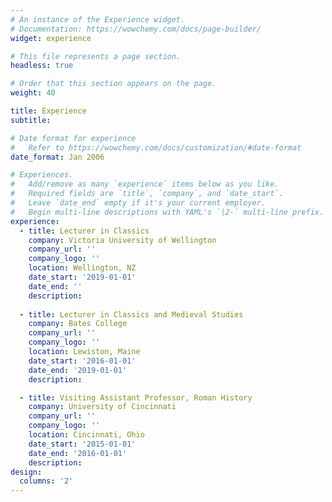 ```yaml
---
# An instance of the Experience widget.
# Documentation: https://wowchemy.com/docs/page-builder/
widget: experience

# This file represents a page section.
headless: true

# Order that this section appears on the page.
weight: 40

title: Experience
subtitle:

# Date format for experience
#   Refer to https://wowchemy.com/docs/customization/#date-format
date_format: Jan 2006

# Experiences.
#   Add/remove as many `experience` items below as you like.
#   Required fields are `title`, `company`, and `date_start`.
#   Leave `date_end` empty if it's your current employer.
#   Begin multi-line descriptions with YAML's `|2-` multi-line prefix.
experience:
  - title: Lecturer in Classics
    company: Victoria University of Wellington
    company_url: ''
    company_logo: ''
    location: Wellington, NZ
    date_start: '2019-01-01'
    date_end: ''
    description:
        
  - title: Lecturer in Classics and Medieval Studies
    company: Bates College
    company_url: ''
    company_logo: ''
    location: Lewiston, Maine
    date_start: '2016-01-01'
    date_end: '2019-01-01'
    description:

  - title: Visiting Assistant Professor, Roman History
    company: University of Cincinnati
    company_url: ''
    company_logo: ''
    location: Cincinnati, Ohio
    date_start: '2015-01-01'
    date_end: '2016-01-01'
    description:
design:
  columns: '2'
---
```

